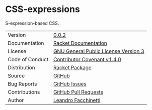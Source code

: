 CSS-expressions
===============

S-expression-based CSS.

|||
|-|-|
| Version | [0.0.2](https://docs.racket-lang.org/css-expr/#%28part._changelog%2F0..0..2%29) |
| Documentation | [Racket Documentation](https://docs.racket-lang.org/css-expr/) |
| License | [GNU General Public License Version 3](https://gnu.org/licenses/gpl-3.0.txt) |
| Code of Conduct | [Contributor Covenant v1.4.0](http://contributor-covenant.org/version/1/4/) |
| Distribution | [Racket Package](https://pkgs.racket-lang.org/package/css-expr) |
| Source | [GitHub](https://github.com/leafac/css-expr) |
| Bug Reports | [GitHub Issues](https://github.com/leafac/css-expr/issues) |
| Contributions | [GitHub Pull Requests](https://github.com/leafac/css-expr/pulls) |
| Author | [Leandro Facchinetti](https://www.leafac.com) |
